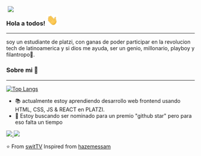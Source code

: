 <img align="right" width="500" src="https://github-readme-stats.vercel.app/api?username=switTV&show_icons=true"/>

### Hola a todos! <img src="https://github.com/ABSphreak/ABSphreak/blob/master/gifs/Hi.gif" width="30px">

<hr>

soy un estudiante de platzi, con ganas de poder participar en la revolucion tech de latinoamerica y si dios me ayuda, ser un genio, millonario, playboy y filantropo🤖.


### Sobre mi 🤠

<hr>

[![Top Langs](https://github-readme-stats.vercel.app/api/top-langs/?username=TamimEhsan)](https://github.com/anuraghazra/github-readme-stats) 

- 📚 actualmente estoy aprendiendo desarrollo web frontend usando HTML, CSS, JS & REACT en PLATZI.
- 👯 Estoy buscando ser nominado para un premio "github star" pero para eso falta un tiempo


<a href="https://github.com/iCharlesZ">
  <img src="https://img.shields.io/github/followers/switTV">
</a>

<a href="https://github.com/iCharlesZ">
   <img src="https://komarev.com/ghpvc/?username=switTV">
</a>


⭐️ From [switTV](https://github.com/hazemessam)
Inspired from [hazemessam](https://github.com/abdelrahmanbayoumi)

